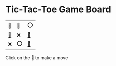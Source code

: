 # Tic-Tac-Toe Game Board
|   |   |   |
|---|---|---|
|[🔎](OXOEXEXOE.md) |[🔎](XOOEXEXOE.md) |⭕ |
|[🔎](XEOOXEXOE.md) |❌ |[🔎](EEOEXOXOX.md) |
|❌ |⭕ |[🔎](EEOEXXXOO.md) |

Click on the 🔎 to make a move